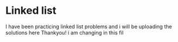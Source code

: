 # Linked list
I have been practicing linked list problems and i will be uploading the solutions here  Thankyou!
i am changing in this fil